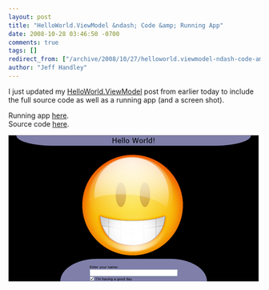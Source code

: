 ```yaml
---
layout: post
title: "HelloWorld.ViewModel &ndash; Code &amp; Running App"
date: 2008-10-28 03:46:50 -0700
comments: true
tags: []
redirect_from: ["/archive/2008/10/27/helloworld.viewmodel-ndash-code-amp-running-app.aspx/"]
author: "Jeff Handley"
---
```

<!-- more -->
<p>I just updated my <a href="http://blog.jeffhandley.com/archive/2008/10/27/helloworld.viewmodel.aspx">HelloWorld.ViewModel</a> post from earlier today to include the full source code as well as a running app (and a screen shot).</p>  <p>Running app <a title="Hello World ViewModel Running App" href="/Files/HelloWorldViewModel.html">here</a>.  <br />Source code <a title="Hello World ViewModel code" href="/Files/HelloWorldViewModel.zip">here</a>.</p>  <p><img src="/img/postimages/HelloWorld.ViewModel_121C6/HelloWorldViewModel.png" /></p>

